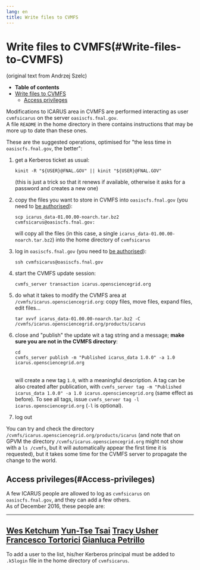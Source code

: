```yaml
---
lang: en
title: Write files to CVMFS
---
```




Write files to CVMFS(#Write-files-to-CVMFS)
============================================================

(original text from Andrzej Szelc)

-   **Table of contents**
-   [Write files to CVMFS](#Write-files-to-CVMFS)
    -   [Access privileges](#Access-privileges)

Modifications to ICARUS area in CVMFS are performed interacting as user
`cvmfsicarus` on the server `oasiscfs.fnal.gov`.\
A file `README` in the home directory in there contains instructions
that may be more up to date than these ones.

These are the suggested operations, optimised for \"the less time in
`oasiscfs.fnal.gov`, the better\":

1.  get a Kerberos ticket as usual:

        kinit -R "${USER}@FNAL.GOV" || kinit "${USER}@FNAL.GOV"

    (this is just a trick so that it renews if available, otherwise it
    asks for a password and creates a new one)

2.  copy the files you want to store in CVMFS into `oasiscfs.fnal.gov`
    (you need to [be authorised](#Access-privileges)):

        scp icarus_data-01.00.00-noarch.tar.bz2 cvmfsicarus@oasiscfs.fnal.gov:

    will copy all the files (in this case, a single
    `icarus_data-01.00.00-noarch.tar.bz2`) into the home directory of
    `cvmfsicarus`

3.  log in `oasiscfs.fnal.gov` (you need to [be
    authorised](#Access-privileges)):

        ssh cvmfsicarus@oasiscfs.fnal.gov

4.  start the CVMFS update session:

        cvmfs_server transaction icarus.opensciencegrid.org

5.  do what it takes to modify the CVMFS area at
    `/cvmfs/icarus.opensciencegrid.org`: copy files, move files, expand
    files, edit files\...

        tar xvvf icarus_data-01.00.00-noarch.tar.bz2 -C /cvmfs/icarus.opensciencegrid.org/products/icarus

6.  close and \"publish\" the update wit a tag string and a message;
    **make sure you are not in the CVMFS directory**:

        cd
        cvmfs_server publish -m "Published icarus_data 1.0.0" -a 1.0 icarus.opensciencegrid.org

    \
    will create a new tag `1.0`, with a meaningful description. A tag
    can be also created after publication, with
    `cvmfs_server tag -m "Published icarus_data 1.0.0" -a 1.0 icarus.opensciencegrid.org`
    (same effect as before). To see all tags, issue
    `cvmfs_server tag -l icarus.opensciencegrid.org` (`-l` is optional).

7.  log out

You can try and check the directory
`/cvmfs/icarus.opensciencegrid.org/products/icarus` (and note that on
GPVM the directory `/cvmfs/icarus.opensciencegrid.org` might not show
with a `ls /cvmfs`, but it will automatically appear the first time it
is requested), but it takes some time for the CVMFS server to propagate
the change to the world.



Access privileges(#Access-privileges)
------------------------------------------------------

A few ICARUS people are allowed to log as `cvmfsicarus` on
`oasiscfs.fnal.gov`, and they can add a few others.\
As of December 2016, these people are:

  --------------------------------------------------------------
  [Wes Ketchum](mailto:wketchum@fnal.gov)
  [Yun-Tse Tsai](mailto:yuntse@slac.stanford.edu)
  [Tracy Usher](mailto:usher@slac.stanford.edu)
  [Francesco Tortorici](mailto:francesco.tortorici@ct.infn.it)
  [Gianluca Petrillo](mailto:petrillo@slac.stanford.edu)
  --------------------------------------------------------------

To add a user to the list, his/her Kerberos principal must be added to
`.k5login` file in the home directory of `cvmfsicarus`.
